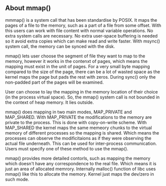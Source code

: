 ## About mmap()

mmmap() is a system call that has been standardise by POSIX.
It maps the pages of a file to the memory, such as a part of a file from some offset. With this users can work with file content with normal variable operations. No extra system calls are necessary. No extra user-space buffering is needed so it avoid extra copies which can make read and write faster. With msync() system call, the memory can be synced with the disk. 

mmap() lets user choose the segment of file they want to map to the memory, however it works in the contenxt of pages, which means the mapping must exist in the unit of pages. For a very small byte mapping compared to the size of the page, there can be a lot of wasted space as the kernel maps the page but pads the rest with zeros. During sync() only the non-padded part of the pages will be examined. 

User can choose to lay the mapping in the memory location of their choice (in the process virtual space). So, the mmap() system call is not bounded in the context of heap memory. It lies outside. 

mmap() does mapping in two main modes, MAP_PRIVATE and MAP_SHARED. With MAP_PRIVATE the modifications to the memory are private to the process. This is done with copy-on-write scheme. With MAP_SHARED the kernel maps the same memeory chunks to the virtual memory of different processes so the mapping is shared. Which means the processes can observe the modificitaions as if they were observing the actual file underneath. This can be used for inter-process communication. Users must specify one of these method to use the mmap(). 

mmap() provides more detailed contorls, such as mapping the memory which doesn't have any correspondence to the real file. Which means it is just an area of allocated memrory. Internally malloc() function of libc uses mmap() like this to allocate the memory. Kernel just maps the dev/zero in such mode.

